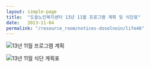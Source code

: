 ```yaml
---
layout: simple-page
title:  "도솔노인복지센터 13년 11월 프로그램 계획 및 식단표"
date:   2013-11-04
permalink: "/resource_room/notices-dosolnoin/life46"
---
```


![13년 11월 프로그램 계획](/resource_room/notices-dosolnoin/files/13년11월프로그램계획및식단표1.png)

![13년 11월 식단 계획표](/resource_room/notices-dosolnoin/files/13년11월프로그램계획및식단표2.png)
